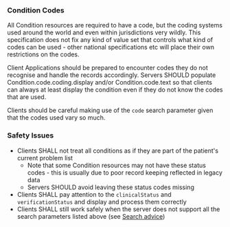 ### Condition Codes

All Condition resources are required to have a code, but the coding systems used around the world 
and even within jurisdictions very wildly. This specification does not fix any kind of value set that 
controls what kind of codes can be used - other national specifications etc will place their own 
restrictions on the codes. 

Client Applications should be prepared to encounter codes they do not recognise and handle the records 
accordingly. Servers SHOULD populate Condition.code.coding.display and/or Condition.code.text so that 
clients can always at least display the condition even if they do not know the codes that are used.

Clients should be careful making use of the ```code``` search parameter given that the codes used
vary so much.

### Safety Issues

* Clients SHALL not treat all conditions as if they are part of the patient's current problem list
    * Note that some Condition resources may not have these status codes - this is usually due to poor record keeping reflected in legacy data
    * Servers SHOULD avoid leaving these status codes missing
* Clients SHALL pay attention to the ```clinicalStatus``` and ```verificationStatus``` and display and process them correctly
* Clients SHALL still work safely when the server does not support all the search parameters listed above (see [Search advice](security.html#patient-safety))